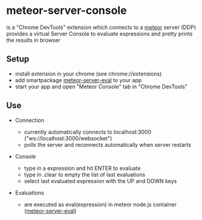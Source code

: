 meteor-server-console
=====================

is a "Chrome DevTools" extension which connects to a [meteor](http://www.meteor.com) server (DDP)
provides a virtual Server Console to evaluate expressions and
pretty prints the results in browser

## Setup

*    install extension in your chrome (see chrome://extensions)
*    add smartpackage [meteor-server-eval](https://github.com/gandev-de/meteor-server-eval) to your app
*    start your app and open "Meteor Console" tab in "Chrome DevTools"

## Use

*    Connection
     - currently automatically connects to localhost:3000
       ("ws://localhost:3000/websocket")
     - polls the server and reconnects automatically when server restarts

*    Console
     - type in a expression and hit ENTER to evaluate
     - type in .clear to empty the list of last evaluations
     - select last evaluated expression with the UP and DOWN keys

*    Evaluations
     - are executed as eval(expression) in meteor node.js container ([meteor-server-eval](https://github.com/gandev-de/meteor-server-eval))

